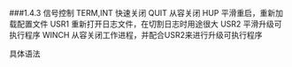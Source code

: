 ###1.4.3 信号控制
TERM,INT 快速关闭
QUIT     从容关闭
HUP      平滑重启，重新加载配置文件
USR1     重新打开日志文件，在切割日志时用途很大
USR2     平滑升级可执行程序
WINCH    从容关闭工作进程，并配合USR2来进行升级可执行程序

具体语法
